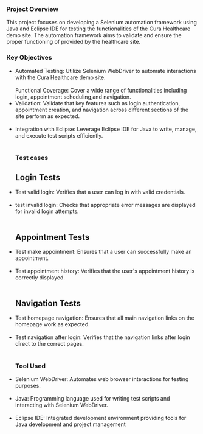 <h3><b>Project Overview</b></h3>

This project focuses on developing a Selenium automation framework using Java and Eclipse IDE for testing the functionalities of the Cura Healthcare demo site. The automation framework aims to validate and ensure the proper functioning of  provided by the healthcare site.

<h3><b>Key Objectives</b></h3>
<ul>
  
<li>Automated Testing: Utilize Selenium WebDriver to automate interactions with the Cura Healthcare demo site.</li><br>
  
</li>Functional Coverage: Cover a wide range of functionalities including login, appointment scheduling,and navigation.</li><br>

<li>Validation: Validate that key features such as login authentication, appointment creation, and navigation across different sections of the site perform as expected.</li><br>

<li>Integration with Eclipse: Leverage Eclipse IDE for Java to write, manage, and execute test scripts efficiently.</li><br>

<h3><b>Test cases</b></h3>

<h2><b>Login Tests</b></h2>

<li>Test valid login: Verifies that a user can log in with valid credentials.</li><br>
<li>test invalid login: Checks that appropriate error messages are displayed for invalid login attempts.</li><br>

<h2><b>Appointment Tests</b></h2>

<li>Test make appointment: Ensures that a user can successfully make an appointment.</li><br>
<li>Test appointment history: Verifies that the user's appointment history is correctly displayed.</li><br>

<h2><b>Navigation Tests</b></h2>

<li>Test homepage navigation: Ensures that all main navigation links on the homepage work as expected.</li><br>
<li>Test navigation after login: Verifies that the navigation links after login direct to the correct pages.</li><br>



<h3><b>Tool Used</b></h3>

<li>Selenium WebDriver: Automates web browser interactions for testing purposes.</li><br>

<li>Java: Programming language used for writing test scripts and interacting with Selenium WebDriver.</li><br>

<li>Eclipse IDE: Integrated development environment providing tools for Java development and project management</li><br>





